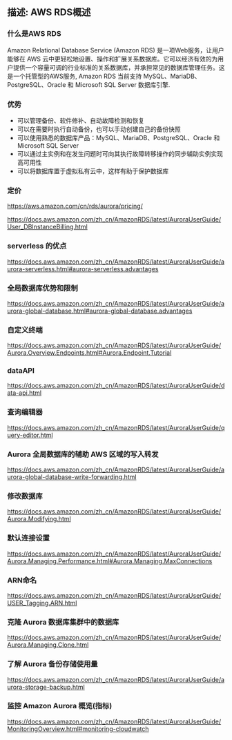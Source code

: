 ## 描述: AWS RDS概述



### 什么是AWS RDS

Amazon Relational Database Service (Amazon RDS) 是一项Web服务，让用户能够在 AWS 云中更轻松地设置、操作和扩展关系数据库。它可以经济有效的为用户提供一个容量可调的行业标准的关系数据库，并承担常见的数据库管理任务。这是一个托管型的AWS服务, Amazon RDS 当前支持 MySQL、MariaDB、PostgreSQL、Oracle 和 Microsoft SQL Server 数据库引擎.

### 优势

* 可以管理备份、软件修补、自动故障检测和恢复
* 可以在需要时执行自动备份，也可以手动创建自己的备份快照
* 可以使用熟悉的数据库产品：MySQL、MariaDB、PostgreSQL、Oracle 和 Microsoft SQL Server
* 可以通过主实例和在发生问题时可向其执行故障转移操作的同步辅助实例实现高可用性
* 可以将数据库置于虚拟私有云中，这样有助于保护数据库

### 定价

https://aws.amazon.com/cn/rds/aurora/pricing/

https://docs.aws.amazon.com/zh_cn/AmazonRDS/latest/AuroraUserGuide/User_DBInstanceBilling.html

### serverless 的优点

https://docs.aws.amazon.com/zh_cn/AmazonRDS/latest/AuroraUserGuide/aurora-serverless.html#aurora-serverless.advantages

### 全局数据库优势和限制

https://docs.aws.amazon.com/zh_cn/AmazonRDS/latest/AuroraUserGuide/aurora-global-database.html#aurora-global-database.advantages

### 自定义终端

https://docs.aws.amazon.com/zh_cn/AmazonRDS/latest/AuroraUserGuide/Aurora.Overview.Endpoints.html#Aurora.Endpoint.Tutorial

### dataAPI

https://docs.aws.amazon.com/zh_cn/AmazonRDS/latest/AuroraUserGuide/data-api.html


### 查询编辑器

https://docs.aws.amazon.com/zh_cn/AmazonRDS/latest/AuroraUserGuide/query-editor.html

### Aurora 全局数据库的辅助 AWS 区域的写入转发

https://docs.aws.amazon.com/zh_cn/AmazonRDS/latest/AuroraUserGuide/aurora-global-database-write-forwarding.html

### 修改数据库

https://docs.aws.amazon.com/zh_cn/AmazonRDS/latest/AuroraUserGuide/Aurora.Modifying.html

### 默认连接设置

https://docs.aws.amazon.com/zh_cn/AmazonRDS/latest/AuroraUserGuide/Aurora.Managing.Performance.html#Aurora.Managing.MaxConnections

### ARN命名

https://docs.aws.amazon.com/zh_cn/AmazonRDS/latest/AuroraUserGuide/USER_Tagging.ARN.html

### 克隆 Aurora 数据库集群中的数据库

https://docs.aws.amazon.com/zh_cn/AmazonRDS/latest/AuroraUserGuide/Aurora.Managing.Clone.html

### 了解 Aurora 备份存储使用量

https://docs.aws.amazon.com/zh_cn/AmazonRDS/latest/AuroraUserGuide/aurora-storage-backup.html

### 监控 Amazon Aurora 概览(指标)

https://docs.aws.amazon.com/zh_cn/AmazonRDS/latest/AuroraUserGuide/MonitoringOverview.html#monitoring-cloudwatch

